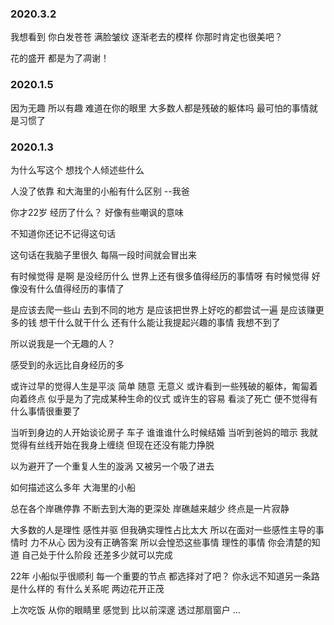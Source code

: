 ### 2020.3.2
我想看到
你白发苍苍
满脸皱纹
逐渐老去的模样
你那时肯定也很美吧？

花的盛开 都是为了凋谢！

### 2020.1.5
因为无趣 所以有趣
难道在你的眼里 大多数人都是残破的躯体吗
最可怕的事情就是习惯了

### 2020.1.3
为什么写这个
想找个人倾述些什么

人没了依靠 和大海里的小船有什么区别 
--我爸

你才22岁 经历了什么？
好像有些嘲讽的意味

不知道你还记不记得这句话

这句话在我脑子里很久
每隔一段时间就会冒出来

有时候觉得 是啊
是没经历什么 世界上还有很多值得经历的事情呀
有时候觉得
好像没有什么值得经历的事情了

是应该去爬一些山 去到不同的地方
是应该把世界上好吃的都尝试一遍
是应该赚更多的钱 想干什么就干什么
还有什么能让我提起兴趣的事情 我想不到了

所以说我是一个无趣的人？

感受到的永远比自身经历的多

或许过早的觉得人生是平淡 简单 随意 无意义
或许看到一些残破的躯体，匍匐着向着终点
似乎是为了完成某种生命的仪式
或许生的容易 看淡了死亡
便不觉得有什么事情很重要了

当听到身边的人开始谈论房子 车子 谁谁谁什么时候结婚
当听到爸妈的暗示
我就觉得有丝线开始在我身上缠绕
但现在还没有能力挣脱

以为避开了一个重复人生的漩涡
又被另一个吸了进去

如何描述这么多年
大海里的小船

总在各个岸礁停靠
不断去到大海的更深处
岸礁越来越少
终点是一片寂静

大多数的人是理性 感性并驱
但我确实理性占比太大
所以在面对一些感性主导的事情时
力不从心
因为没有正确答案
所以会惶恐这些事情
理性的事情 你会清楚的知道
自己处于什么阶段 还差多少就可以完成

22年 小船似乎很顺利
每一个重要的节点 都选择对了吧？
你永远不知道另一条路是什么样的
有什么关系呢 两边花开正茂

上次吃饭 从你的眼睛里
感觉到 比以前深邃
透过那扇窗户
...
